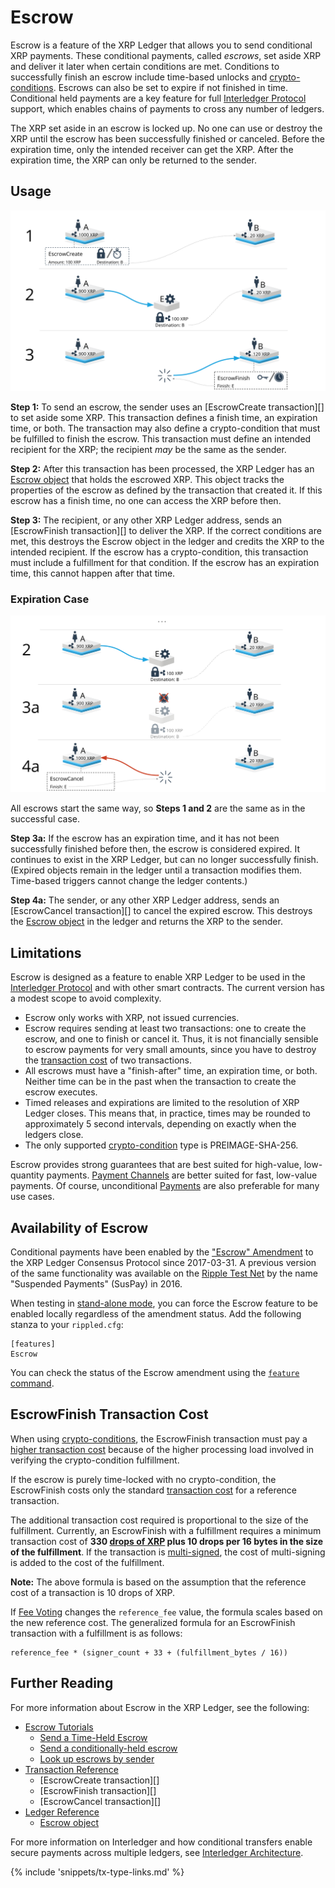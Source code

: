 # Escrow

Escrow is a feature of the XRP Ledger that allows you to send conditional XRP payments. These conditional payments, called _escrows_, set aside XRP and deliver it later when certain conditions are met. Conditions to successfully finish an escrow include time-based unlocks and [crypto-conditions][]. Escrows can also be set to expire if not finished in time. Conditional held payments are a key feature for full [Interledger Protocol][] support, which enables chains of payments to cross any number of ledgers.

The XRP set aside in an escrow is locked up. No one can use or destroy the XRP until the escrow has been successfully finished or canceled. Before the expiration time, only the intended receiver can get the XRP. After the expiration time, the XRP can only be returned to the sender.

## Usage

<!--{# Diagram sources: https://docs.google.com/presentation/d/1C-_TLkkoQEH7KJ6Gjwa1gO6EX17SLiJ8lxvFcAl6Rxo/ #}-->

[![Escrow Flow Diagram (Successful finish)](img/escrow-success-flow.png)](img/escrow-success-flow.png)

**Step 1:** To send an escrow, the sender uses an [EscrowCreate transaction][] to set aside some XRP. This transaction defines a finish time, an expiration time, or both. The transaction may also define a crypto-condition that must be fulfilled to finish the escrow. This transaction must define an intended recipient for the XRP; the recipient _may_ be the same as the sender.

**Step 2:** After this transaction has been processed, the XRP Ledger has an [Escrow object](reference-ledger-format.html#escrow) that holds the escrowed XRP. This object tracks the properties of the escrow as defined by the transaction that created it. If this escrow has a finish time, no one can access the XRP before then.

**Step 3:** The recipient, or any other XRP Ledger address, sends an [EscrowFinish transaction][] to deliver the XRP. If the correct conditions are met, this destroys the Escrow object in the ledger and credits the XRP to the intended recipient. If the escrow has a crypto-condition, this transaction must include a fulfillment for that condition. If the escrow has an expiration time, this cannot happen after that time.

### Expiration Case

[![Escrow Flow Diagram (Expired escrow)](img/escrow-cancel-flow.png)](img/escrow-cancel-flow.png)

All escrows start the same way, so **Steps 1 and 2** are the same as in the successful case.

**Step 3a:** If the escrow has an expiration time, and it has not been successfully finished before then, the escrow is considered expired. It continues to exist in the XRP Ledger, but can no longer successfully finish. (Expired objects remain in the ledger until a transaction modifies them. Time-based triggers cannot change the ledger contents.)

**Step 4a:** The sender, or any other XRP Ledger address, sends an [EscrowCancel transaction][] to cancel the expired escrow. This destroys the [Escrow object](reference-ledger-format.html#escrow) in the ledger and returns the XRP to the sender.

## Limitations

Escrow is designed as a feature to enable XRP Ledger to be used in the [Interledger Protocol][] and with other smart contracts. The current version has a modest scope to avoid complexity.

- Escrow only works with XRP, not issued currencies.
- Escrow requires sending at least two transactions: one to create the escrow, and one to finish or cancel it. Thus, it is not financially sensible to escrow payments for very small amounts, since you have to destroy the [transaction cost](concept-transaction-cost.html) of two transactions.
- All escrows must have a "finish-after" time, an expiration time, or both. Neither time can be in the past when the transaction to create the escrow executes.
- Timed releases and expirations are limited to the resolution of XRP Ledger closes. This means that, in practice, times may be rounded to approximately 5 second intervals, depending on exactly when the ledgers close.
- The only supported [crypto-condition][] type is PREIMAGE-SHA-256.

Escrow provides strong guarantees that are best suited for high-value, low-quantity payments. [Payment Channels](tutorial-paychan.html) are better suited for fast, low-value payments. Of course, unconditional [Payments](reference-transaction-format.html#payment) are also preferable for many use cases.

## Availability of Escrow

Conditional payments have been enabled by the ["Escrow" Amendment](concept-amendments.html#escrow) to the XRP Ledger Consensus Protocol since 2017-03-31. A previous version of the same functionality was available on the [Ripple Test Net](https://ripple.com/build/ripple-test-net/) by the name "Suspended Payments" (SusPay) in 2016.

When testing in [stand-alone mode](concept-stand-alone-mode.html), you can force the Escrow feature to be enabled locally regardless of the amendment status. Add the following stanza to your `rippled.cfg`:

    [features]
    Escrow

You can check the status of the Escrow amendment using the [`feature` command](reference-rippled.html#feature).

## EscrowFinish Transaction Cost

When using [crypto-conditions][], the EscrowFinish transaction must pay a [higher transaction cost](concept-transaction-cost.html#special-transaction-costs) because of the higher processing load involved in verifying the crypto-condition fulfillment.

If the escrow is purely time-locked with no crypto-condition, the EscrowFinish costs only the standard [transaction cost](concept-transaction-cost.html) for a reference transaction.

The additional transaction cost required is proportional to the size of the fulfillment. Currently, an EscrowFinish with a fulfillment requires a minimum transaction cost of **330 [drops of XRP](reference-rippled.html#specifying-currency-amounts) plus 10 drops per 16 bytes in the size of the fulfillment**. If the transaction is [multi-signed](reference-transaction-format.html#multi-signing), the cost of multi-signing is added to the cost of the fulfillment.

**Note:** The above formula is based on the assumption that the reference cost of a transaction is 10 drops of XRP.

If [Fee Voting](concept-fee-voting.html) changes the `reference_fee` value, the formula scales based on the new reference cost. The generalized formula for an EscrowFinish transaction with a fulfillment is as follows:

```
reference_fee * (signer_count + 33 + (fulfillment_bytes / 16))
```

## Further Reading

For more information about Escrow in the XRP Ledger, see the following:

- [Escrow Tutorials](tutorial-escrow.html)
    - [Send a Time-Held Escrow](tutorial-escrow.html#send-a-time-held-escrow)
    - [Send a conditionally-held escrow](tutorial-escrow.html#send-a-conditionally-held-escrow)
    - [Look up escrows by sender](tutorial-escrow.html#look-up-escrows-by-sender)
- [Transaction Reference](reference-transaction-format.html)
    - [EscrowCreate transaction][]
    - [EscrowFinish transaction][]
    - [EscrowCancel transaction][]
- [Ledger Reference](reference-ledger-format.html)
    - [Escrow object](reference-ledger-format.html#escrow)

For more information on Interledger and how conditional transfers enable secure payments across multiple ledgers, see [Interledger Architecture](https://interledger.org/rfcs/0001-interledger-architecture/).

<!--{# reference link definitions #}-->
[Interledger Protocol]: https://interledger.org/
[crypto-condition]: https://tools.ietf.org/html/draft-thomas-crypto-conditions-03
[crypto-conditions]: https://tools.ietf.org/html/draft-thomas-crypto-conditions-03
{% include 'snippets/tx-type-links.md' %}
